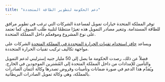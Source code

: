 ```yaml
---
title: "دعم الحكومة لتطوير الطاقة المتجددة"
---
```

توفر المملكة المتحدة خيارات تمويل لمساعدة الشركات التي ترغب في تطوير مرافق للطاقة المستدامة. وتتغير مصادر التمويل هذه تغيرًا منتظمًا لتلبية طلب السوق، كما تعتمد على نوع المشروع وموقعكم داخل المملكة المتحدة.

ويساعد [حافز استخدام تقنيات الحرارة المتجددة في المملكة المتحدة](https://www.ofgem.gov.uk/environmental-programmes/domestic-rhi) الشركات على مواجهة تكاليف تركيب تقنيات الحرارة المتجددة.

فضلاً عن ذلك، رصدت الحكومة ما يصل إلى 50 مليار جنيه إسترليني لدعم التمويل والتأمين للإمدادات من داخل المملكة المتحدة إلى المُشترين الموجودين في الخارج. ويُقدَّم هذا الدعم في صورة ضمانات وتأمينات وقروض تصدرها وكالة ائتمان الصادرات بالمملكة، وهي وكالة تمويل الصادرات البريطانية.
